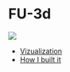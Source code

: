 # FU-3d

![](https://user-images.githubusercontent.com/353700/63689607-f0aa7d80-c7f9-11e9-9064-270e1d8e0b76.gif)

* [Vizualization](https://maning.github.io/FU-3d/)
* [How I built it](howibuiltit.md)
